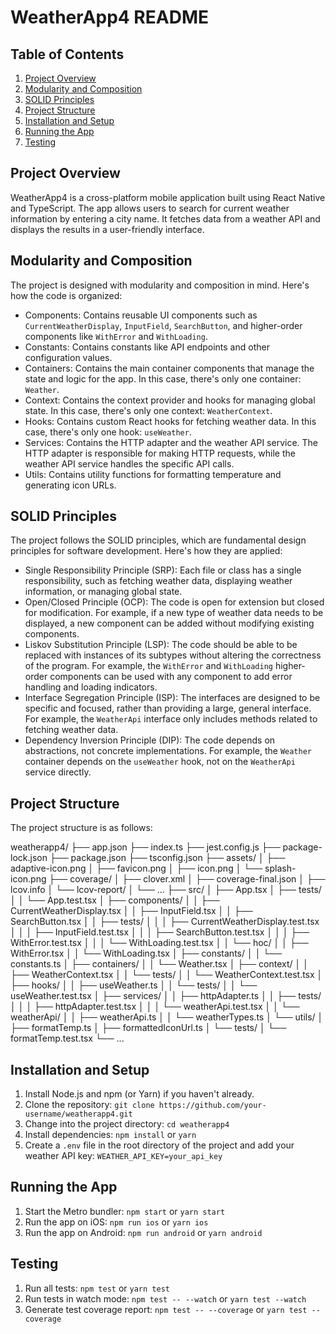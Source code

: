 # WeatherApp4 README

## Table of Contents

1. [Project Overview](#project-overview)
2. [Modularity and Composition](#modularity-and-composition)
3. [SOLID Principles](#solid-principles)
4. [Project Structure](#project-structure)
5. [Installation and Setup](#installation-and-setup)
6. [Running the App](#running-the-app)
7. [Testing](#testing)

## Project Overview

WeatherApp4 is a cross-platform mobile application built using React Native and TypeScript. The app allows users to search for current weather information by entering a city name. It fetches data from a weather API and displays the results in a user-friendly interface.

## Modularity and Composition

The project is designed with modularity and composition in mind. Here's how the code is organized:

- Components: Contains reusable UI components such as `CurrentWeatherDisplay`, `InputField`, `SearchButton`, and higher-order components like `WithError` and `WithLoading`.
- Constants: Contains constants like API endpoints and other configuration values.
- Containers: Contains the main container components that manage the state and logic for the app. In this case, there's only one container: `Weather`.
- Context: Contains the context provider and hooks for managing global state. In this case, there's only one context: `WeatherContext`.
- Hooks: Contains custom React hooks for fetching weather data. In this case, there's only one hook: `useWeather`.
- Services: Contains the HTTP adapter and the weather API service. The HTTP adapter is responsible for making HTTP requests, while the weather API service handles the specific API calls.
- Utils: Contains utility functions for formatting temperature and generating icon URLs.

## SOLID Principles

The project follows the SOLID principles, which are fundamental design principles for software development. Here's how they are applied:

- Single Responsibility Principle (SRP): Each file or class has a single responsibility, such as fetching weather data, displaying weather information, or managing global state.
- Open/Closed Principle (OCP): The code is open for extension but closed for modification. For example, if a new type of weather data needs to be displayed, a new component can be added without modifying existing components.
- Liskov Substitution Principle (LSP): The code should be able to be replaced with instances of its subtypes without altering the correctness of the program. For example, the `WithError` and `WithLoading` higher-order components can be used with any component to add error handling and loading indicators.
- Interface Segregation Principle (ISP): The interfaces are designed to be specific and focused, rather than providing a large, general interface. For example, the `WeatherApi` interface only includes methods related to fetching weather data.
- Dependency Inversion Principle (DIP): The code depends on abstractions, not concrete implementations. For example, the `Weather` container depends on the `useWeather` hook, not on the `WeatherApi` service directly.

## Project Structure

The project structure is as follows:

weatherapp4/
├── app.json
├── index.ts
├── jest.config.js
├── package-lock.json
├── package.json
├── tsconfig.json
├── assets/
│   ├── adaptive-icon.png
│   ├── favicon.png
│   ├── icon.png
│   └── splash-icon.png
├── coverage/
│   ├── clover.xml
│   ├── coverage-final.json
│   ├── lcov.info
│   └── lcov-report/
│       └── ...
├── src/
│   ├── App.tsx
│   ├── tests/
│   │   └── App.test.tsx
│   ├── components/
│   │   ├── CurrentWeatherDisplay.tsx
│   │   ├── InputField.tsx
│   │   ├── SearchButton.tsx
│   │   ├── tests/
│   │   │   ├── CurrentWeatherDisplay.test.tsx
│   │   │   ├── InputField.test.tsx
│   │   │   ├── SearchButton.test.tsx
│   │   │   ├── WithError.test.tsx
│   │   │   └── WithLoading.test.tsx
│   │   └── hoc/
│   │       ├── WithError.tsx
│   │       └── WithLoading.tsx
│   ├── constants/
│   │   └── constants.ts
│   ├── containers/
│   │   └── Weather.tsx
│   ├── context/
│   │   ├── WeatherContext.tsx
│   │   └── tests/
│   │       └── WeatherContext.test.tsx
│   ├── hooks/
│   │   ├── useWeather.ts
│   │   └── tests/
│   │       └── useWeather.test.tsx
│   ├── services/
│   │   ├── httpAdapter.ts
│   │   ├── tests/
│   │   │   ├── httpAdapter.test.tsx
│   │   │   └── weatherApi.test.tsx
│   │   └── weatherApi/
│   │       ├── weatherApi.ts
│   │       └── weatherTypes.ts
│   └── utils/
│       ├── formatTemp.ts
│       ├── formattedIconUrl.ts
│       └── tests/
│           └── formatTemp.test.tsx
└── ...


## Installation and Setup

1. Install Node.js and npm (or Yarn) if you haven't already.
2. Clone the repository: `git clone https://github.com/your-username/weatherapp4.git`
3. Change into the project directory: `cd weatherapp4`
4. Install dependencies: `npm install` or `yarn`
5. Create a `.env` file in the root directory of the project and add your weather API key: `WEATHER_API_KEY=your_api_key`

## Running the App

1. Start the Metro bundler: `npm start` or `yarn start`
2. Run the app on iOS: `npm run ios` or `yarn ios`
3. Run the app on Android: `npm run android` or `yarn android`

## Testing

1. Run all tests: `npm test` or `yarn test`
2. Run tests in watch mode: `npm test -- --watch` or `yarn test --watch`
3. Generate test coverage report: `npm test -- --coverage` or `yarn test --coverage`
